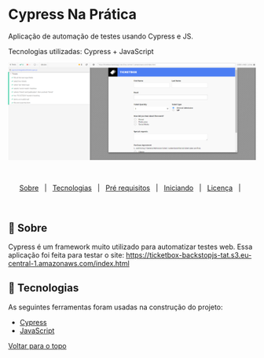 # Cypress Na Prática

<p>Aplicação de automação de testes usando Cypress e JS.</p>

<p>Tecnologias utilizadas: Cypress + JavaScript</p>
 
  <img src="cypress.png" alt="Cypress" />

  &#xa0;


</div>

<p align="center">
  <a href="#dart-sobre">Sobre</a> &#xa0; | &#xa0;   
  <a href="#rocket-tecnologias">Tecnologias</a> &#xa0; | &#xa0;
  <a href="#white_check_mark-pré-requesitos">Pré requisitos</a> &#xa0; | &#xa0;
  <a href="#checkered_flag-começando">Iniciando</a> &#xa0; | &#xa0;
  <a href="#memo-licença">Licença</a> &#xa0; | &#xa0;
</p>

<br>

## :dart: Sobre ##

Cypress é um framework muito utilizado para automatizar testes web. Essa aplicação foi feita para testar o site: https://ticketbox-backstopjs-tat.s3.eu-central-1.amazonaws.com/index.html

## :rocket: Tecnologias ##

As seguintes ferramentas foram usadas na construção do projeto:

- [Cypress](https://www.cypress.io/)
- [JavaScript](https://developer.mozilla.org/pt-BR/docs/Web/JavaScript)


<a href="#top">Voltar para o topo</a>

